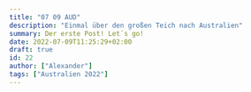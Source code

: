 ```yaml
---
title: "07 09 AUD"
description: "Einmal über den großen Teich nach Australien"
summary: Der erste Post! Let´s go!
date: 2022-07-09T11:25:29+02:00
draft: true
id: 22
author: ["Alexander"]
tags: ["Australien 2022"]
---
```

